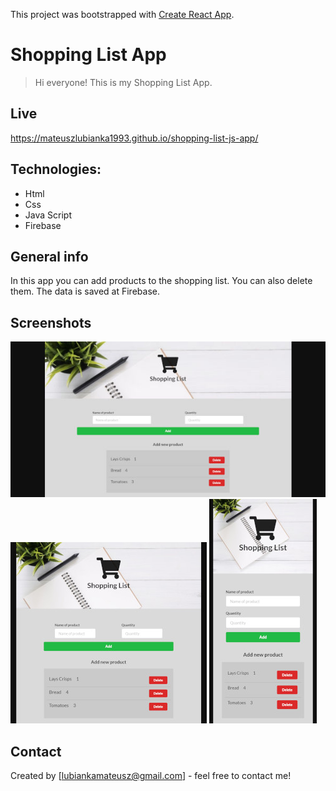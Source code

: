This project was bootstrapped with [Create React App](https://github.com/facebook/create-react-app).

# Shopping List App
> Hi everyone! This is my Shopping List App.


## Live
https://mateuszlubianka1993.github.io/shopping-list-js-app/

## Technologies:
* Html
* Css
* Java Script
* Firebase

## General info
In this app you can add products to the shopping list. You can also delete them.
The data is saved at Firebase. 

## Screenshots
![screenshot - 1](./readme-img/desktop.jpg)
![screenshot - 2](./readme-img/tablet.jpg)
![screenshot - 3](./readme-img/mobile.jpg)

## Contact
Created by [lubiankamateusz@gmail.com] - feel free to contact me!